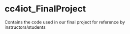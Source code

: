 # cc4iot_FinalProject
Contains the code used in our final project for reference by instructors/students
